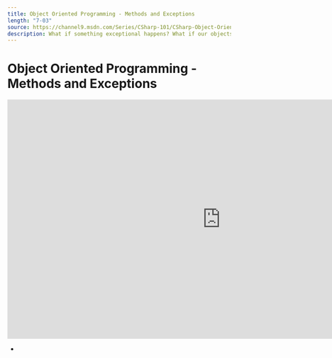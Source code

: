 ```yaml
---
title: Object Oriented Programming - Methods and Exceptions
length: "7-03"
source: https://channel9.msdn.com/Series/CSharp-101/CSharp-Object-Oriented-Programming-Methods-and-Exceptions
description: What if something exceptional happens? What if our objects can't do what we ask of them? Let's make more methods and exception with C# and .NET.
---
```

# Object Oriented Programming - Methods and Exceptions

<iframe src="https://channel9.msdn.com/Series/CSharp-101/CSharp-Object-Oriented-Programming-Methods-and-Exceptions/player?format=html5" width="960" height="540" allowFullScreen frameBorder="0" title="C#: Object Oriented Programming - Methods and Exceptions [18 of 19] - Microsoft Channel 9 Video"></iframe>

- 
